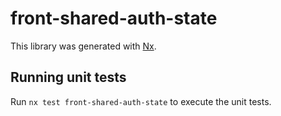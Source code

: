 # front-shared-auth-state

This library was generated with [Nx](https://nx.dev).

## Running unit tests

Run `nx test front-shared-auth-state` to execute the unit tests.
